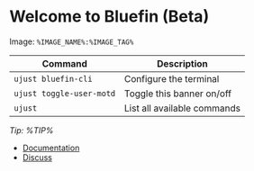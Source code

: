 # Welcome to Bluefin (Beta)
Image: `%IMAGE_NAME%:%IMAGE_TAG%`

| Command | Description |
| ------- | ----------- |
| `ujust bluefin-cli` | Configure the terminal |
| `ujust toggle-user-motd` | Toggle this banner on/off | 
| `ujust`  | List all available commands |

*Tip: %TIP%*

- [Documentation](http://docs.projectbluefin.io/)
- [Discuss](https://community.projectbluefin.io/)

